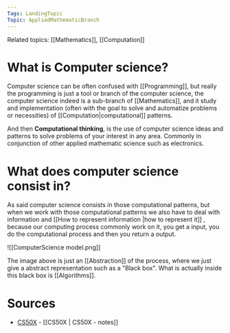 ```yaml
---
Tags: LandingTopic
Topic: AppliedMathematicBranch
---
```

Related topics: [[Mathematics]], [[Computation]]

# What is Computer science?

Computer science can be often confused with [[Programming]], but really the programming is just a tool or branch of the computer science, the computer science indeed is a sub-branch of [[Mathematics]], and it study and implementation (often with the goal to solve and automatize problems or necessities) of [[Computation|computational]] patterns.

And then **Computational thinking**, is the use of computer science ideas and patterns to solve problems of your interest in any area. Commonly in conjunction of other applied mathematic science such as electronics.

# What does computer science consist in?

As said computer science consists in those computational patterns, but when we work with those computational patterns we also have to deal with information and [[How to represent information |how to represent it]] , because our computing process commonly work on it, you get a input, you do the computational process and then you return a output. 

![[ComputerScience model.png]]

The image above is just an [[Abstraction]] of the process, where we just give a abstract representation such as a "Black box". What is actually inside this black box is [[Algorithms]]. 

# Sources
+ [CS50X](https://cs50.harvard.edu/x/2023/) - [[CS50X | CS50X - notes]]